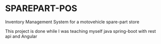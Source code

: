 # SPAREPART-POS
Inventory Management System  for a motovehicle  spare-part store 
<div>
  <l1>This project is done while I was teaching myself java spring-boot with rest api and Angular</l1>
</div>
